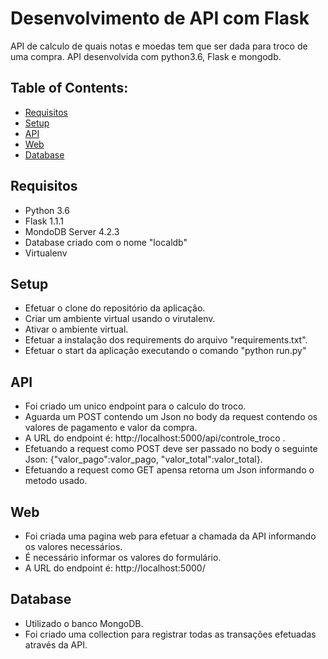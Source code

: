 # Desenvolvimento de API com Flask


API de calculo de quais notas e moedas tem que ser dada para troco de uma compra.
API desenvolvida com python3.6, Flask e mongodb.

## Table of Contents:

- [Requisitos](#requisitos)
- [Setup](#setup)
- [API](#api)
- [Web](#web)
- [Database](#database)

## Requisitos

- Python 3.6
- Flask 1.1.1
- MondoDB Server 4.2.3
- Database criado com o nome "localdb"
- Virtualenv

## Setup

- Efetuar o clone do repositório da aplicação.
- Criar um ambiente virtual usando o virutalenv.
- Ativar o ambiente virtual.
- Efetuar a instalação dos requirements do arquivo "requirements.txt".
- Efetuar o start da aplicação executando o comando "python run.py"

## API

- Foi criado um unico endpoint para o calculo do troco.
- Aguarda um POST contendo um Json no body da request contendo os valores de pagamento e valor da compra.
- A URL do endpoint é: http://localhost:5000/api/controle_troco . 
- Efetuando a request como POST deve ser passado no body o seguinte Json: {"valor_pago":valor_pago, "valor_total":valor_total}.
- Efetuando a request como GET apensa retorna um Json informando o metodo usado.

## Web

- Foi criada uma pagina web para efetuar a chamada da API informando os valores necessários.
- É necessário informar os valores do formulário.
- A URL do endpoint é: http://localhost:5000/

## Database

- Utilizado o banco MongoDB.
- Foi criado uma collection para registrar todas as transações efetuadas através da API.
